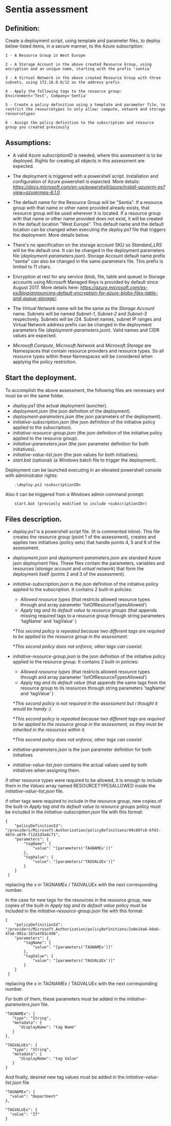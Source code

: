 # Sentia assessment #

## Definition: ##

Create a deployment script, using template and parameter files, to deploy below-listed items, in a secure manner, to the Azure subscription:

	1 - A Resource Group in West Europe

	2 - A Storage Account in the above created Resource Group, using encryption and an unique name, starting with the prefix 'sentia'

	3 - A Virtual Network in the above created Resource Group with three subnets, using 172.16.0.0/12 as the address prefix

	4 - Apply the following tags to the resource group: Environment='Test', Company='Sentia'

	5 - Create a policy definition using a template and parameter file, to restrict the resourcetypes to only allow: compute, network and storage resourcetypes

	6 - Assign the policy definition to the subscription and resource group you created previously


## Assumptions: ##

- A valid Azure *subscriptionID* is needed, where this assessment is to be deployed. Rights for creating all objects in this assessment are expected.

- The deployment is triggered with a powershell script. Installation and configuration of Azure powershell is expected. More details: *https://docs.microsoft.com/en-us/powershell/azure/install-azurerm-ps?view=azurermps-6.1.0*

- The default name for the Resource Group will be "Sentia". If a resource group with that name or other name provided already exists, that resource group will be used wherever it is located. If a resource group with that name or other name provided does not exist, it will be created in the default location "West Europe". This default name and the default location can be changed when executing the *deploy.ps1* file that triggers the deployment. More details below.

- There's no specification on the storage account SKU so *Standard_LRS* will be the default one. It can be changed in the deployment parameters file (*deployment-parameters.json*). Storage Account default name prefix "sentia" can also be changed in the same parameters file. This prefix is limited to 11 chars.

- Encryption at rest for any service (blob, file, table and queue) in Storage accounts using Microsoft Managed Keys is provided by default since August 2017. More details here: *https://azure.microsoft.com/es-es/blog/announcing-default-encryption-for-azure-blobs-files-table-and-queue-storage/*. 

- The *Virtual Network* name will be the same as the *Storage Account* name. Subnets will be named *Subnet-1*, *Subnet-2* and *Subnet-3* respectively. Subnets will be /24. Subnet names, subnet IP ranges and Virtual Network address prefix can be changed in the deployment parameters file (*deployment-parameters.json*). Valid names and CIDR values are expected.

- *Microsoft.Compute*, *Microsoft.Network* and *Microsoft.Storage* are Namespaces that contain resource providers and resource types. So all resource types within these Namespaces will be considered when applying the policy restriction.


## Start the deployment. ##

To accomplish the above assessment, the following files are necessary and must be on the same folder.

-   *deploy.ps1*	(the actual deployment launcher).
-	*deployment.json*	(the json definition of the deployment).
-	*deployment-parameters.json*	(the json parameters of the deployment).
-	*initiative-subscription.json*	(the json definition of the initiative policy applied to the subscription).
-	*initiative-resource-group.json*	(the json definition of the initiative policy applied to the resource group).
-	*initiative-parameters.json*	(the json parameter definition for both initiatives).
-	*initiative-value-list.json*	(the json values for both initiatives).
-	*start.bat* (optional)	(a Windows batch file to trigger the deployment).



Deployment can be launched executing in an elevated powershell console with administrator rights: 

		.\deploy.ps1 <subscriptionID>

Also it can be triggered from a Windows admin command prompt: 

		start.bat (previosly modified to include <subscriptionID>) 

## Files description. ##

- *deploy.ps1* is a powershell script file. (It is commented inline). This file creates the resource group (point 1 of the assessment), creates and applies two initiatives (policy sets) that handle points 4, 5 and 6 of the assessment.

- *deployment.json* and *deployment-parameters.json* are standard Azure json deployment files. These files contain the parameters, variables and resources (*storage account* and *virtual network*) that form the deployment itself (points 2 and 3 of the assessment).

- *initiative-subscription.json* is the json definition of the initiative policy applied to the subscription. It contains 2 built-in policies:

	- *Allowed resource types* (that restricts allowed resource types through and array parameter 'listOfResourceTypesAllowed')
	- *Apply tag and its default value to resource groups* (that appends missing required tags to a resource group through string parameters 'tagName' and 'tagValue' )

	**This second policy is repeated because two different tags are required to be applied to the resource group in the assessment.*

	**This second policy does not enforce, other tags can coexist.*


- *initiative-resource-group.json* is the json definition of the initiative policy applied to the resource group. It contains 2 built-in policies:

	- *Allowed resource types* (that restricts allowed resource types through and array parameter 'listOfResourceTypesAllowed')
	- *Apply tag and its default value* (that appends the same tags from the resource group to its resources through string parameters 'tagName' and 'tagValue' )

	**This second policy is not required in the assessment but i thought it would be handy :).*
 
	**This second policy is repeated because two different tags are required to be applied to the resource group in the assessment, so they must be inherited in the resources within it.*

	**This second policy does not enforce, other tags can coexist.*

- *initiative-parameters.json* is the json parameter definition for both initiatives

- *initiative-value-list.json* contains the actual values used by both initiatives when assigning them.


if other resource types were required to be allowed, it is enough to include them in the *Values* array named RESOURCETYPESALLOWED inside the *initiative-value-list.json* file.


if other tags were required to include in the resource group, new copies of the built-in *Apply tag and its default value to resource groups* policy must be included in the *initiative-subscription.json* file with this format:

	{        
        "policyDefinitionId": "/providers/Microsoft.Authorization/policyDefinitions/49c88fc8-6fd1-46fd-a676-f12d1d3a4c71",
        "parameters": {
            "tagName": {
                "value": "[parameters('TAGNAMEx')]"              
            },
            "tagValue": {
                "value": "[parameters('TAGVALUEx')]"              
            }
        }
     }

replacing the x in TAGNAMEx / TAGVALUEx with the next corresponding number.


In the case for new tags for the resources in the resource group, new copies of the built-in *Apply tag and its default value* policy must be included in the *initiative-resource-group.json* file with this format:

	{        
        "policyDefinitionId": "/providers/Microsoft.Authorization/policyDefinitions/2a0e14a6-b0a6-4fab-991a-187a4f81c498",
        "parameters": {
            "tagName": {
                "value": "[parameters('TAGNAMEx')]"              
            },
            "tagValue": {
                "value": "[parameters('TAGVALUEx')]"              
            }
        }
     }

replacing the x in TAGNAMEx / TAGVALUEx with the next corresponding number.


For both of them, these parameters must be added in the *initiative-parameters.json* file.

	"TAGNAMEx": {
       "type": "String",
       "metadata": {
          "displayName": "tag Name"           
       }
    },

    "TAGVALUEx": {
       "type": "String",
       "metadata": {
          "displayName": "tag Value"           
       }
    }
  

And finally, desired new tag values must be added in the *initiative-value-list.json* file

	"TAGNAMEx": {
      "value": "Department"
    },

    "TAGVALUEx": {
      "value": "IT"      
    }
